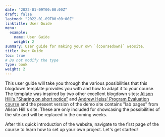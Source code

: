 ```yaml
---
date: "2022-01-09T00:00:00Z"
draft: false
lastmod: "2022-01-09T00:00:00Z"
linktitle: User Guide
menu:
  example:
    name: User Guide
    weight: 2
summary: User guide for making your own `{coursedown}` website.
title: User Guide
toc: true
# Do not modify the type
type: book
weight: 2
---
```


This user guide will take you through the various possibilities that this
blogdown template provides you with and how to adapt it to your course. The
template was inspired by two other excellent blogdown sites:
[Alison Hill's "Sharing on short notice"](https://rstudio-education.github.io/sharing-short-notice/#1) and
[Andrew Heiss' Program Evaluation course](https://evalsp21.classes.andrewheiss.com/) and the present
version of the demo site contains "lab pages" from Alison Hill's site. These are only included for showcasing
the possibilities of the site and will be replaced in the coming weeks.

After this quick introduction of the website, navigate to the first page of the
course to learn how to set up your own project. Let's get started!
